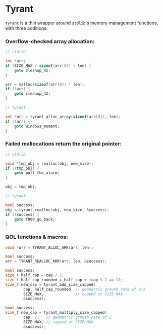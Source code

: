 # Tyrant

`tyrant` is a thin wrapper around `stdlib`'s memory management functions, with
three additions:

### Overflow-checked array allocation:
```c
// stdlib

int *arr;
if (SIZE_MAX / sizeof(arr[0]) < len) {
	goto cleanup_42;
}

arr = malloc(sizeof(arr[0]) * len);
if (!arr) {
	goto cleanup_42;
}
```
```c
// tyrant

int *arr = tyrant_alloc_array(sizeof(arr[0]), len);
if (!arr) {
	goto windows_moment;
}
```

### Failed reallocations return the original pointer:
```c
// stdlib

void *tmp_obj = realloc(obj, new_size);
if (!tmp_obj) {
	goto pull_the_alarm;
}

obj = tmp_obj;
```
```c
// tyrant

bool success;
obj = tyrant_realloc(obj, new_size, &success);
if (!success) {
	goto f000_go_back;
}
```

### QOL functions & macros:
```c
void *arr = TYRANT_ALLOC_ARR(arr, len);
```
```c
bool success;
arr = TYRANT_REALLOC_ARR(arr, len, &success);
```
```c
bool success;
size_t half_cap = cap / 2;
size_t half_cap_rounded = half_cap + (cap % 2 == 1);
size_t new_cap = tyrant_add_size_capped(
        cap, half_cap_rounded, // geometric growth rate of 3/2
        SIZE_MAX,              // capped at SIZE_MAX
        &success);
```
```c
bool success;
size_t new_cap = tyrant_multiply_size_capped(
        cap, 2,   // geometric growth rate of 2
        SIZE_MAX, // capped at SIZE_MAX
        &success);
```
